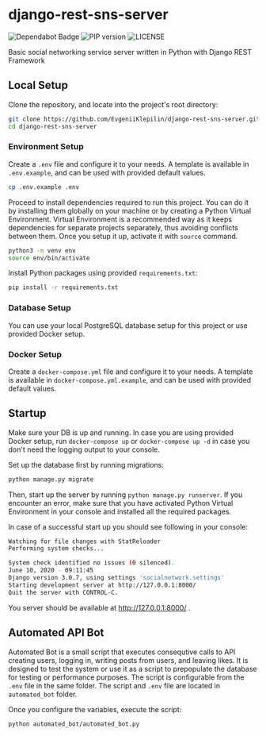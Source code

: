 # django-rest-sns-server

<img src="https://flat.badgen.net/dependabot/thepracticaldev/dev.to?icon=dependabot" alt="Dependabot Badge" />
<img src="https://badgen.net/pypi/v/pip" alt="PIP version">
<img src="https://badgen.net/github/license/micromatch/micromatch" alt="LICENSE">

Basic social networking service server written in Python with Django REST Framework

## Local Setup

Clone the repository, and locate into the project's root directory:

```bash
git clone https://github.com/EvgeniiKlepilin/django-rest-sns-server.git
cd django-rest-sns-server
```

### Environment Setup

Create a `.env` file and configure it to your needs. A template is available in `.env.example`, and can be used with provided default values.

```bash
cp .env.example .env
```

Proceed to install dependencies required to run this project. You can do it by installing them globally on your machine or by creating a Python Virtual Environment. Virtual Environment is a recommended way as it keeps dependencies for separate projects separately, thus avoiding conflicts between them. Once you setup it up, activate it with `source` command.

```bash
python3 -m venv env
source env/bin/activate
```

Install Python packages using provided `requirements.txt`:

```bash
pip install -r requirements.txt
```

### Database Setup

You can use your local PostgreSQL database setup for this project or use provided Docker setup.

### Docker Setup

Create a `docker-compose.yml` file and configure it to your needs. A template is available in `docker-compose.yml.example`, and can be used with provided default values.

## Startup

Make sure your DB is up and running. In case you are using provided Docker setup, run `docker-compose up` or `docker-compose up -d` in case you don't need the logging output to your console.

Set up the database first by running migrations:

```bash
python manage.py migrate
```

Then, start up the server by running `python manage.py runserver`. If you encounter an error, make sure that you have activated Python Virtual Environment in your console and installed all the required packages.

In case of a successful start up you should see following in your console:

```bash
Watching for file changes with StatReloader
Performing system checks...

System check identified no issues (0 silenced).
June 10, 2020 - 09:11:45
Django version 3.0.7, using settings 'socialnetwork.settings'
Starting development server at http://127.0.0.1:8000/
Quit the server with CONTROL-C.
```

You server should be available at http://127.0.0.1:8000/ .

## Automated API Bot

Automated Bot is a small script that executes consequtive calls to API creating users, logging in, writing posts from users, and leaving likes. It is designed to test the system or use it as a script to prepopulate the database for testing or performance purposes. The script is configurable from the `.env` file in the same folder. The script and `.env` file are located in `automated_bot` folder.

Once you configure the variables, execute the script:

```bash
python automated_bot/automated_bot.py
```